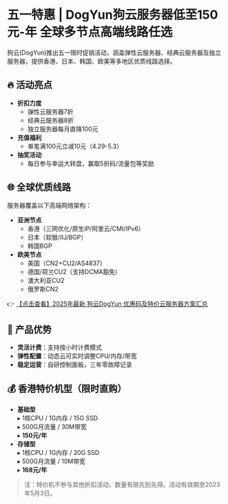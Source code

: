 # 五一特惠 | DogYun狗云服务器低至150元-年 全球多节点高端线路任选

狗云(DogYun)推出五一限时促销活动，涵盖弹性云服务器、经典云服务器及独立服务器，提供香港、日本、韩国、欧美等多地区优质线路选择。

## 🔥 活动亮点
- **折扣力度**  
  - 弹性云服务器7折  
  - 经典云服务器8折  
  - 独立服务器每月直降100元  
- **充值福利**  
  - 单笔满100元立减10元（4.29-5.3）  
- **抽奖活动**  
  - 每日参与幸运大转盘，赢取5折码/流量包等奖励  

## 🌐 全球优质线路
服务器覆盖以下高端网络架构：
- **亚洲节点**  
  - 香港（三网优化/原生IP/阿里云/CMI/IPv6）  
  - 日本（软银/IIJ/BGP）  
  - 韩国BGP  
- **欧美节点**  
  - 美国（CN2+CU2/AS4837）  
  - 德国/荷兰CU2（支持DCMA豁免）  
  - 澳大利亚CU2  
  - 俄罗斯CN2  

👉 [【点击查看】2025年最新 狗云DogYun 优惠码及特价云服务器方案汇总](https://bit.ly/DogYun)

## 🚀 产品优势
- **灵活计费**：支持按小时计费模式  
- **弹性配置**：动态云可实时调整CPU/内存/带宽  
- **稳定运营**：自研控制面板，三年零故障记录  

## 💰 香港特价机型（限时直购）
- **基础型**  
  ▸ 1核CPU / 1G内存 / 15G SSD  
  ▸ 500G月流量 / 30M带宽  
  ▸ **150元/年**  
- **存储型**  
  ▸ 1核CPU / 1G内存 / 20G SSD  
  ▸ 500G月流量 / 10M带宽  
  ▸ **168元/年**  

> 注：特价机不参与其他折扣活动，数量有限先到先得。活动有效期至2023年5月3日。